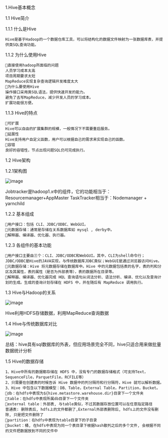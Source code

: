 1.Hive基本概念

1.1	Hive简介

1.1.1 什么是Hive

    Hive是基于Hadoop的一个数据仓库工具，可以将结构化的数据文件映射为一张数据库表，并提供类SQL查询功能。

1.1.2 为什么使用Hive

    直接使用hadoop所面临的问题 
    人员学习成本太高 
    项目周期要求太短 
    MapReduce实现复杂查询逻辑开发难度太大 
    为什么要使用Hive 
    操作接口采用类SQL语法，提供快速开发的能力。 
    避免了去写MapReduce，减少开发人员的学习成本。 
    扩展功能很方便。

1.1.3 Hive的特点

    可扩展 
    Hive可以自由的扩展集群的规模，一般情况下不需要重启服务。
    延展性 
    Hive支持用户自定义函数，用户可以根据自己的需求来实现自己的函数。
    容错 
    良好的容错性，节点出现问题SQL仍可完成执行。

1.2	Hive架构

1.2.1架构图

![image](https://github.com/tang-engineer/Bigdata-learn/blob/master/Hive/images/Hive%E6%9E%B6%E6%9E%84%E5%9B%BE.jpg)

Jobtracker是hadoop1.x中的组件，它的功能相当于： Resourcemanager+AppMaster
TaskTracker相当于：Nodemanager  +  yarnchild

1.2.2 基本组成

    用户接口：包括 CLI、JDBC/ODBC、WebGUI。
    元数据存储：通常是存储在关系数据库如 mysql , derby中。
    解释器、编译器、优化器、执行器。

1.2.3 各组件的基本功能

    用户接口主要由三个：CLI、JDBC/ODBC和WebGUI。其中，CLI为shell命令行；JDBC/ODBC是Hive的JAVA实现，与传统数据库JDBC类似；WebGUI是通过浏览器访问Hive。
    元数据存储：Hive 将元数据存储在数据库中。Hive 中的元数据包括表的名字，表的列和分区及其属性，表的属性（是否为外部表等），表的数据所在目录等。
    解释器、编译器、优化器完成 HQL 查询语句从词法分析、语法分析、编译、优化以及查询计划的生成。生成的查询计划存储在 HDFS 中，并在随后有 MapReduce 调用执行。

1.3	Hive与Hadoop的关系 

![image](https://github.com/tang-engineer/Bigdata-learn/blob/master/Hive/images/Hive%E4%B8%8EHadoop%E7%9A%84%E5%85%B3%E7%B3%BB.png)

Hive利用HDFS存储数据，利用MapReduce查询数据

1.4	Hive与传统数据库对比

![image](https://github.com/tang-engineer/Bigdata-learn/blob/master/Hive/images/Hive%E4%B8%8E%E4%BC%A0%E7%BB%9F%E6%95%B0%E6%8D%AE%E5%BA%93%E5%AF%B9%E6%AF%94.png)

总结：hive具有sql数据库的外表，但应用场景完全不同，hive只适合用来做批量数据统计分析

1.5	Hive的数据存储

    1、Hive中所有的数据都存储在 HDFS 中，没有专门的数据存储格式（可支持Text，SequenceFile，ParquetFile，RCFILE等）
    2、只需要在创建表的时候告诉 Hive 数据中的列分隔符和行分隔符，Hive 就可以解析数据。
    3、Hive 中包含以下数据模型：DB、Table，External Table，Partition，Bucket。
    db：在hdfs中表现为${hive.metastore.warehouse.dir}目录下一个文件夹
    table：在hdfs中表现所属db目录下一个文件夹
    external table：外部表, 与table类似，不过其数据存放位置可以在任意指定路径
    普通表: 删除表后, hdfs上的文件都删了,External外部表删除后, hdfs上的文件没有删除, 只是把文件删除了
    partition：在hdfs中表现为table目录下的子目录
    bucket：桶, 在hdfs中表现为同一个表目录下根据hash散列之后的多个文件, 会根据不同的文件把数据放到不同的文件中 
